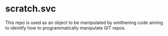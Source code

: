 # scratch.svc
This repo is used as an object to be manipulated by smithening code aiming to identify how to programmatically manipulate GIT repos.
